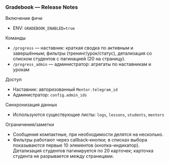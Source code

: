 ### Gradebook — Release Notes

Включение фичи
- ENV: `GRADEBOOK_ENABLED=true`

Команды
- `/progress` — наставник: краткая сводка по активным и завершённым; фильтры (тренинг/урок/статус), детализация со списком студентов с пагинацией (20 на страницу).
- `/progress_admin` — администратор: агрегаты по наставникам и урокам

Доступ
- Наставник: авторизованный `Mentor.telegram_id`
- Администратор: `config.admin_ids`

Синхронизация данных
- Используются существующие листы: `logs`, `lessons`, `students`, `mentors`

Ограничения/заметки
- Сообщения компактные, при необходимости делятся на несколько.
- Фильтры работают через callback-кнопки; в списках выбора показываются первые 10 элементов (кнопка-индикатор). Детализация студентов пагинируется по 20 карточек; карточка студента не разрывается между страницами.
